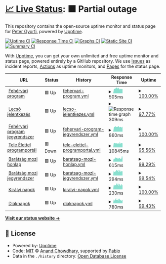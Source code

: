 # [📈 Live Status](https://apgyorfi.github.io/szkkk-monitor): <!--live status--> **🟧 Partial outage**

This repository contains the open-source uptime monitor and status page for [Peter Gyorfi](https://apgyorfi.dev), powered by [Upptime](https://github.com/upptime/upptime).

[![Uptime CI](https://github.com/apgyorfi/szkkk-monitor/workflows/Uptime%20CI/badge.svg)](https://github.com/apgyorfi/szkkk-monitor/actions?query=workflow%3A%22Uptime+CI%22)
[![Response Time CI](https://github.com/apgyorfi/szkkk-monitor/workflows/Response%20Time%20CI/badge.svg)](https://github.com/apgyorfi/szkkk-monitor/actions?query=workflow%3A%22Response+Time+CI%22)
[![Graphs CI](https://github.com/apgyorfi/szkkk-monitor/workflows/Graphs%20CI/badge.svg)](https://github.com/apgyorfi/szkkk-monitor/actions?query=workflow%3A%22Graphs+CI%22)
[![Static Site CI](https://github.com/apgyorfi/szkkk-monitor/workflows/Static%20Site%20CI/badge.svg)](https://github.com/apgyorfi/szkkk-monitor/actions?query=workflow%3A%22Static+Site+CI%22)
[![Summary CI](https://github.com/apgyorfi/szkkk-monitor/workflows/Summary%20CI/badge.svg)](https://github.com/apgyorfi/szkkk-monitor/actions?query=workflow%3A%22Summary+CI%22)

With [Upptime](https://upptime.js.org), you can get your own unlimited and free uptime monitor and status page, powered entirely by a GitHub repository. We use [Issues](https://github.com/apgyorfi/szkkk-monitor/issues) as incident reports, [Actions](https://github.com/apgyorfi/szkkk-monitor/actions) as uptime monitors, and [Pages](https://apgyorfi.github.io/szkkk-monitor) for the status page.

<!--start: status pages-->
<!-- This summary is generated by Upptime (https://github.com/upptime/upptime) -->
<!-- Do not edit this manually, your changes will be overwritten -->
<!-- prettier-ignore -->
| URL | Status | History | Response Time | Uptime |
| --- | ------ | ------- | ------------- | ------ |
| <img alt="" src="https://icons.duckduckgo.com/ip3/www.fehervariprogram.hu.ico" height="13"> [Fehérvári program](https://www.fehervariprogram.hu) | 🟩 Up | [fehervari-program.yml](https://github.com/apgyorfi/szkkk-monitor/commits/HEAD/history/fehervari-program.yml) | <details><summary><img alt="Response time graph" src="./graphs/fehervari-program/response-time-week.png" height="20"> 505ms</summary><br><a href="https://apgyorfi.github.io/szkkk-monitor/history/fehervari-program"><img alt="Response time 1332" src="https://img.shields.io/endpoint?url=https%3A%2F%2Fraw.githubusercontent.com%2Fapgyorfi%2Fszkkk-monitor%2FHEAD%2Fapi%2Ffehervari-program%2Fresponse-time.json"></a><br><a href="https://apgyorfi.github.io/szkkk-monitor/history/fehervari-program"><img alt="24-hour response time 501" src="https://img.shields.io/endpoint?url=https%3A%2F%2Fraw.githubusercontent.com%2Fapgyorfi%2Fszkkk-monitor%2FHEAD%2Fapi%2Ffehervari-program%2Fresponse-time-day.json"></a><br><a href="https://apgyorfi.github.io/szkkk-monitor/history/fehervari-program"><img alt="7-day response time 505" src="https://img.shields.io/endpoint?url=https%3A%2F%2Fraw.githubusercontent.com%2Fapgyorfi%2Fszkkk-monitor%2FHEAD%2Fapi%2Ffehervari-program%2Fresponse-time-week.json"></a><br><a href="https://apgyorfi.github.io/szkkk-monitor/history/fehervari-program"><img alt="30-day response time 1072" src="https://img.shields.io/endpoint?url=https%3A%2F%2Fraw.githubusercontent.com%2Fapgyorfi%2Fszkkk-monitor%2FHEAD%2Fapi%2Ffehervari-program%2Fresponse-time-month.json"></a><br><a href="https://apgyorfi.github.io/szkkk-monitor/history/fehervari-program"><img alt="1-year response time 1332" src="https://img.shields.io/endpoint?url=https%3A%2F%2Fraw.githubusercontent.com%2Fapgyorfi%2Fszkkk-monitor%2FHEAD%2Fapi%2Ffehervari-program%2Fresponse-time-year.json"></a></details> | <details><summary><a href="https://apgyorfi.github.io/szkkk-monitor/history/fehervari-program">100.00%</a></summary><a href="https://apgyorfi.github.io/szkkk-monitor/history/fehervari-program"><img alt="All-time uptime 99.37%" src="https://img.shields.io/endpoint?url=https%3A%2F%2Fraw.githubusercontent.com%2Fapgyorfi%2Fszkkk-monitor%2FHEAD%2Fapi%2Ffehervari-program%2Fuptime.json"></a><br><a href="https://apgyorfi.github.io/szkkk-monitor/history/fehervari-program"><img alt="24-hour uptime 100.00%" src="https://img.shields.io/endpoint?url=https%3A%2F%2Fraw.githubusercontent.com%2Fapgyorfi%2Fszkkk-monitor%2FHEAD%2Fapi%2Ffehervari-program%2Fuptime-day.json"></a><br><a href="https://apgyorfi.github.io/szkkk-monitor/history/fehervari-program"><img alt="7-day uptime 100.00%" src="https://img.shields.io/endpoint?url=https%3A%2F%2Fraw.githubusercontent.com%2Fapgyorfi%2Fszkkk-monitor%2FHEAD%2Fapi%2Ffehervari-program%2Fuptime-week.json"></a><br><a href="https://apgyorfi.github.io/szkkk-monitor/history/fehervari-program"><img alt="30-day uptime 99.68%" src="https://img.shields.io/endpoint?url=https%3A%2F%2Fraw.githubusercontent.com%2Fapgyorfi%2Fszkkk-monitor%2FHEAD%2Fapi%2Ffehervari-program%2Fuptime-month.json"></a><br><a href="https://apgyorfi.github.io/szkkk-monitor/history/fehervari-program"><img alt="1-year uptime 99.37%" src="https://img.shields.io/endpoint?url=https%3A%2F%2Fraw.githubusercontent.com%2Fapgyorfi%2Fszkkk-monitor%2FHEAD%2Fapi%2Ffehervari-program%2Fuptime-year.json"></a></details>
| <img alt="" src="https://icons.duckduckgo.com/ip3/lecso.applynow.hu.ico" height="13"> [Lecsó jelentkezés](https://lecso.applynow.hu) | 🟩 Up | [lecso-jelentkezes.yml](https://github.com/apgyorfi/szkkk-monitor/commits/HEAD/history/lecso-jelentkezes.yml) | <details><summary><img alt="Response time graph" src="./graphs/lecso-jelentkezes/response-time-week.png" height="20"> 309ms</summary><br><a href="https://apgyorfi.github.io/szkkk-monitor/history/lecso-jelentkezes"><img alt="Response time 185" src="https://img.shields.io/endpoint?url=https%3A%2F%2Fraw.githubusercontent.com%2Fapgyorfi%2Fszkkk-monitor%2FHEAD%2Fapi%2Flecso-jelentkezes%2Fresponse-time.json"></a><br><a href="https://apgyorfi.github.io/szkkk-monitor/history/lecso-jelentkezes"><img alt="24-hour response time 968" src="https://img.shields.io/endpoint?url=https%3A%2F%2Fraw.githubusercontent.com%2Fapgyorfi%2Fszkkk-monitor%2FHEAD%2Fapi%2Flecso-jelentkezes%2Fresponse-time-day.json"></a><br><a href="https://apgyorfi.github.io/szkkk-monitor/history/lecso-jelentkezes"><img alt="7-day response time 309" src="https://img.shields.io/endpoint?url=https%3A%2F%2Fraw.githubusercontent.com%2Fapgyorfi%2Fszkkk-monitor%2FHEAD%2Fapi%2Flecso-jelentkezes%2Fresponse-time-week.json"></a><br><a href="https://apgyorfi.github.io/szkkk-monitor/history/lecso-jelentkezes"><img alt="30-day response time 236" src="https://img.shields.io/endpoint?url=https%3A%2F%2Fraw.githubusercontent.com%2Fapgyorfi%2Fszkkk-monitor%2FHEAD%2Fapi%2Flecso-jelentkezes%2Fresponse-time-month.json"></a><br><a href="https://apgyorfi.github.io/szkkk-monitor/history/lecso-jelentkezes"><img alt="1-year response time 185" src="https://img.shields.io/endpoint?url=https%3A%2F%2Fraw.githubusercontent.com%2Fapgyorfi%2Fszkkk-monitor%2FHEAD%2Fapi%2Flecso-jelentkezes%2Fresponse-time-year.json"></a></details> | <details><summary><a href="https://apgyorfi.github.io/szkkk-monitor/history/lecso-jelentkezes">97.77%</a></summary><a href="https://apgyorfi.github.io/szkkk-monitor/history/lecso-jelentkezes"><img alt="All-time uptime 99.27%" src="https://img.shields.io/endpoint?url=https%3A%2F%2Fraw.githubusercontent.com%2Fapgyorfi%2Fszkkk-monitor%2FHEAD%2Fapi%2Flecso-jelentkezes%2Fuptime.json"></a><br><a href="https://apgyorfi.github.io/szkkk-monitor/history/lecso-jelentkezes"><img alt="24-hour uptime 96.68%" src="https://img.shields.io/endpoint?url=https%3A%2F%2Fraw.githubusercontent.com%2Fapgyorfi%2Fszkkk-monitor%2FHEAD%2Fapi%2Flecso-jelentkezes%2Fuptime-day.json"></a><br><a href="https://apgyorfi.github.io/szkkk-monitor/history/lecso-jelentkezes"><img alt="7-day uptime 97.77%" src="https://img.shields.io/endpoint?url=https%3A%2F%2Fraw.githubusercontent.com%2Fapgyorfi%2Fszkkk-monitor%2FHEAD%2Fapi%2Flecso-jelentkezes%2Fuptime-week.json"></a><br><a href="https://apgyorfi.github.io/szkkk-monitor/history/lecso-jelentkezes"><img alt="30-day uptime 97.59%" src="https://img.shields.io/endpoint?url=https%3A%2F%2Fraw.githubusercontent.com%2Fapgyorfi%2Fszkkk-monitor%2FHEAD%2Fapi%2Flecso-jelentkezes%2Fuptime-month.json"></a><br><a href="https://apgyorfi.github.io/szkkk-monitor/history/lecso-jelentkezes"><img alt="1-year uptime 99.27%" src="https://img.shields.io/endpoint?url=https%3A%2F%2Fraw.githubusercontent.com%2Fapgyorfi%2Fszkkk-monitor%2FHEAD%2Fapi%2Flecso-jelentkezes%2Fuptime-year.json"></a></details>
| <img alt="" src="https://icons.duckduckgo.com/ip3/fehervariprogram.hu.ico" height="13"> [Fehérvári program jegyrendszer](https://fehervariprogram.hu/jegy) | 🟩 Up | [fehervari-program-jegyrendszer.yml](https://github.com/apgyorfi/szkkk-monitor/commits/HEAD/history/fehervari-program-jegyrendszer.yml) | <details><summary><img alt="Response time graph" src="./graphs/fehervari-program-jegyrendszer/response-time-week.png" height="20"> 860ms</summary><br><a href="https://apgyorfi.github.io/szkkk-monitor/history/fehervari-program-jegyrendszer"><img alt="Response time 1279" src="https://img.shields.io/endpoint?url=https%3A%2F%2Fraw.githubusercontent.com%2Fapgyorfi%2Fszkkk-monitor%2FHEAD%2Fapi%2Ffehervari-program-jegyrendszer%2Fresponse-time.json"></a><br><a href="https://apgyorfi.github.io/szkkk-monitor/history/fehervari-program-jegyrendszer"><img alt="24-hour response time 963" src="https://img.shields.io/endpoint?url=https%3A%2F%2Fraw.githubusercontent.com%2Fapgyorfi%2Fszkkk-monitor%2FHEAD%2Fapi%2Ffehervari-program-jegyrendszer%2Fresponse-time-day.json"></a><br><a href="https://apgyorfi.github.io/szkkk-monitor/history/fehervari-program-jegyrendszer"><img alt="7-day response time 860" src="https://img.shields.io/endpoint?url=https%3A%2F%2Fraw.githubusercontent.com%2Fapgyorfi%2Fszkkk-monitor%2FHEAD%2Fapi%2Ffehervari-program-jegyrendszer%2Fresponse-time-week.json"></a><br><a href="https://apgyorfi.github.io/szkkk-monitor/history/fehervari-program-jegyrendszer"><img alt="30-day response time 1031" src="https://img.shields.io/endpoint?url=https%3A%2F%2Fraw.githubusercontent.com%2Fapgyorfi%2Fszkkk-monitor%2FHEAD%2Fapi%2Ffehervari-program-jegyrendszer%2Fresponse-time-month.json"></a><br><a href="https://apgyorfi.github.io/szkkk-monitor/history/fehervari-program-jegyrendszer"><img alt="1-year response time 1279" src="https://img.shields.io/endpoint?url=https%3A%2F%2Fraw.githubusercontent.com%2Fapgyorfi%2Fszkkk-monitor%2FHEAD%2Fapi%2Ffehervari-program-jegyrendszer%2Fresponse-time-year.json"></a></details> | <details><summary><a href="https://apgyorfi.github.io/szkkk-monitor/history/fehervari-program-jegyrendszer">100.00%</a></summary><a href="https://apgyorfi.github.io/szkkk-monitor/history/fehervari-program-jegyrendszer"><img alt="All-time uptime 99.45%" src="https://img.shields.io/endpoint?url=https%3A%2F%2Fraw.githubusercontent.com%2Fapgyorfi%2Fszkkk-monitor%2FHEAD%2Fapi%2Ffehervari-program-jegyrendszer%2Fuptime.json"></a><br><a href="https://apgyorfi.github.io/szkkk-monitor/history/fehervari-program-jegyrendszer"><img alt="24-hour uptime 100.00%" src="https://img.shields.io/endpoint?url=https%3A%2F%2Fraw.githubusercontent.com%2Fapgyorfi%2Fszkkk-monitor%2FHEAD%2Fapi%2Ffehervari-program-jegyrendszer%2Fuptime-day.json"></a><br><a href="https://apgyorfi.github.io/szkkk-monitor/history/fehervari-program-jegyrendszer"><img alt="7-day uptime 100.00%" src="https://img.shields.io/endpoint?url=https%3A%2F%2Fraw.githubusercontent.com%2Fapgyorfi%2Fszkkk-monitor%2FHEAD%2Fapi%2Ffehervari-program-jegyrendszer%2Fuptime-week.json"></a><br><a href="https://apgyorfi.github.io/szkkk-monitor/history/fehervari-program-jegyrendszer"><img alt="30-day uptime 100.00%" src="https://img.shields.io/endpoint?url=https%3A%2F%2Fraw.githubusercontent.com%2Fapgyorfi%2Fszkkk-monitor%2FHEAD%2Fapi%2Ffehervari-program-jegyrendszer%2Fuptime-month.json"></a><br><a href="https://apgyorfi.github.io/szkkk-monitor/history/fehervari-program-jegyrendszer"><img alt="1-year uptime 99.45%" src="https://img.shields.io/endpoint?url=https%3A%2F%2Fraw.githubusercontent.com%2Fapgyorfi%2Fszkkk-monitor%2FHEAD%2Fapi%2Ffehervari-program-jegyrendszer%2Fuptime-year.json"></a></details>
| <img alt="" src="https://icons.duckduckgo.com/ip3/teleelettel.hu.ico" height="13"> [Tele Élettel programportál](https://teleelettel.hu) | 🟥 Down | [tele-elettel-programportal.yml](https://github.com/apgyorfi/szkkk-monitor/commits/HEAD/history/tele-elettel-programportal.yml) | <details><summary><img alt="Response time graph" src="./graphs/tele-elettel-programportal/response-time-week.png" height="20"> 10845ms</summary><br><a href="https://apgyorfi.github.io/szkkk-monitor/history/tele-elettel-programportal"><img alt="Response time 12815" src="https://img.shields.io/endpoint?url=https%3A%2F%2Fraw.githubusercontent.com%2Fapgyorfi%2Fszkkk-monitor%2FHEAD%2Fapi%2Ftele-elettel-programportal%2Fresponse-time.json"></a><br><a href="https://apgyorfi.github.io/szkkk-monitor/history/tele-elettel-programportal"><img alt="24-hour response time 9578" src="https://img.shields.io/endpoint?url=https%3A%2F%2Fraw.githubusercontent.com%2Fapgyorfi%2Fszkkk-monitor%2FHEAD%2Fapi%2Ftele-elettel-programportal%2Fresponse-time-day.json"></a><br><a href="https://apgyorfi.github.io/szkkk-monitor/history/tele-elettel-programportal"><img alt="7-day response time 10845" src="https://img.shields.io/endpoint?url=https%3A%2F%2Fraw.githubusercontent.com%2Fapgyorfi%2Fszkkk-monitor%2FHEAD%2Fapi%2Ftele-elettel-programportal%2Fresponse-time-week.json"></a><br><a href="https://apgyorfi.github.io/szkkk-monitor/history/tele-elettel-programportal"><img alt="30-day response time 12352" src="https://img.shields.io/endpoint?url=https%3A%2F%2Fraw.githubusercontent.com%2Fapgyorfi%2Fszkkk-monitor%2FHEAD%2Fapi%2Ftele-elettel-programportal%2Fresponse-time-month.json"></a><br><a href="https://apgyorfi.github.io/szkkk-monitor/history/tele-elettel-programportal"><img alt="1-year response time 12815" src="https://img.shields.io/endpoint?url=https%3A%2F%2Fraw.githubusercontent.com%2Fapgyorfi%2Fszkkk-monitor%2FHEAD%2Fapi%2Ftele-elettel-programportal%2Fresponse-time-year.json"></a></details> | <details><summary><a href="https://apgyorfi.github.io/szkkk-monitor/history/tele-elettel-programportal">95.56%</a></summary><a href="https://apgyorfi.github.io/szkkk-monitor/history/tele-elettel-programportal"><img alt="All-time uptime 98.88%" src="https://img.shields.io/endpoint?url=https%3A%2F%2Fraw.githubusercontent.com%2Fapgyorfi%2Fszkkk-monitor%2FHEAD%2Fapi%2Ftele-elettel-programportal%2Fuptime.json"></a><br><a href="https://apgyorfi.github.io/szkkk-monitor/history/tele-elettel-programportal"><img alt="24-hour uptime 97.80%" src="https://img.shields.io/endpoint?url=https%3A%2F%2Fraw.githubusercontent.com%2Fapgyorfi%2Fszkkk-monitor%2FHEAD%2Fapi%2Ftele-elettel-programportal%2Fuptime-day.json"></a><br><a href="https://apgyorfi.github.io/szkkk-monitor/history/tele-elettel-programportal"><img alt="7-day uptime 95.56%" src="https://img.shields.io/endpoint?url=https%3A%2F%2Fraw.githubusercontent.com%2Fapgyorfi%2Fszkkk-monitor%2FHEAD%2Fapi%2Ftele-elettel-programportal%2Fuptime-week.json"></a><br><a href="https://apgyorfi.github.io/szkkk-monitor/history/tele-elettel-programportal"><img alt="30-day uptime 95.84%" src="https://img.shields.io/endpoint?url=https%3A%2F%2Fraw.githubusercontent.com%2Fapgyorfi%2Fszkkk-monitor%2FHEAD%2Fapi%2Ftele-elettel-programportal%2Fuptime-month.json"></a><br><a href="https://apgyorfi.github.io/szkkk-monitor/history/tele-elettel-programportal"><img alt="1-year uptime 98.88%" src="https://img.shields.io/endpoint?url=https%3A%2F%2Fraw.githubusercontent.com%2Fapgyorfi%2Fszkkk-monitor%2FHEAD%2Fapi%2Ftele-elettel-programportal%2Fuptime-year.json"></a></details>
| <img alt="" src="https://icons.duckduckgo.com/ip3/baratsagmozi.hu.ico" height="13"> [Barátság mozi honlap](https://baratsagmozi.hu) | 🟩 Up | [baratsag-mozi-honlap.yml](https://github.com/apgyorfi/szkkk-monitor/commits/HEAD/history/baratsag-mozi-honlap.yml) | <details><summary><img alt="Response time graph" src="./graphs/baratsag-mozi-honlap/response-time-week.png" height="20"> 615ms</summary><br><a href="https://apgyorfi.github.io/szkkk-monitor/history/baratsag-mozi-honlap"><img alt="Response time 635" src="https://img.shields.io/endpoint?url=https%3A%2F%2Fraw.githubusercontent.com%2Fapgyorfi%2Fszkkk-monitor%2FHEAD%2Fapi%2Fbaratsag-mozi-honlap%2Fresponse-time.json"></a><br><a href="https://apgyorfi.github.io/szkkk-monitor/history/baratsag-mozi-honlap"><img alt="24-hour response time 549" src="https://img.shields.io/endpoint?url=https%3A%2F%2Fraw.githubusercontent.com%2Fapgyorfi%2Fszkkk-monitor%2FHEAD%2Fapi%2Fbaratsag-mozi-honlap%2Fresponse-time-day.json"></a><br><a href="https://apgyorfi.github.io/szkkk-monitor/history/baratsag-mozi-honlap"><img alt="7-day response time 615" src="https://img.shields.io/endpoint?url=https%3A%2F%2Fraw.githubusercontent.com%2Fapgyorfi%2Fszkkk-monitor%2FHEAD%2Fapi%2Fbaratsag-mozi-honlap%2Fresponse-time-week.json"></a><br><a href="https://apgyorfi.github.io/szkkk-monitor/history/baratsag-mozi-honlap"><img alt="30-day response time 540" src="https://img.shields.io/endpoint?url=https%3A%2F%2Fraw.githubusercontent.com%2Fapgyorfi%2Fszkkk-monitor%2FHEAD%2Fapi%2Fbaratsag-mozi-honlap%2Fresponse-time-month.json"></a><br><a href="https://apgyorfi.github.io/szkkk-monitor/history/baratsag-mozi-honlap"><img alt="1-year response time 635" src="https://img.shields.io/endpoint?url=https%3A%2F%2Fraw.githubusercontent.com%2Fapgyorfi%2Fszkkk-monitor%2FHEAD%2Fapi%2Fbaratsag-mozi-honlap%2Fresponse-time-year.json"></a></details> | <details><summary><a href="https://apgyorfi.github.io/szkkk-monitor/history/baratsag-mozi-honlap">99.29%</a></summary><a href="https://apgyorfi.github.io/szkkk-monitor/history/baratsag-mozi-honlap"><img alt="All-time uptime 99.90%" src="https://img.shields.io/endpoint?url=https%3A%2F%2Fraw.githubusercontent.com%2Fapgyorfi%2Fszkkk-monitor%2FHEAD%2Fapi%2Fbaratsag-mozi-honlap%2Fuptime.json"></a><br><a href="https://apgyorfi.github.io/szkkk-monitor/history/baratsag-mozi-honlap"><img alt="24-hour uptime 99.25%" src="https://img.shields.io/endpoint?url=https%3A%2F%2Fraw.githubusercontent.com%2Fapgyorfi%2Fszkkk-monitor%2FHEAD%2Fapi%2Fbaratsag-mozi-honlap%2Fuptime-day.json"></a><br><a href="https://apgyorfi.github.io/szkkk-monitor/history/baratsag-mozi-honlap"><img alt="7-day uptime 99.29%" src="https://img.shields.io/endpoint?url=https%3A%2F%2Fraw.githubusercontent.com%2Fapgyorfi%2Fszkkk-monitor%2FHEAD%2Fapi%2Fbaratsag-mozi-honlap%2Fuptime-week.json"></a><br><a href="https://apgyorfi.github.io/szkkk-monitor/history/baratsag-mozi-honlap"><img alt="30-day uptime 99.78%" src="https://img.shields.io/endpoint?url=https%3A%2F%2Fraw.githubusercontent.com%2Fapgyorfi%2Fszkkk-monitor%2FHEAD%2Fapi%2Fbaratsag-mozi-honlap%2Fuptime-month.json"></a><br><a href="https://apgyorfi.github.io/szkkk-monitor/history/baratsag-mozi-honlap"><img alt="1-year uptime 99.90%" src="https://img.shields.io/endpoint?url=https%3A%2F%2Fraw.githubusercontent.com%2Fapgyorfi%2Fszkkk-monitor%2FHEAD%2Fapi%2Fbaratsag-mozi-honlap%2Fuptime-year.json"></a></details>
| <img alt="" src="https://icons.duckduckgo.com/ip3/musor.baratsagmozi.hu.ico" height="13"> [Barátság mozi jegyrendszer](https://musor.baratsagmozi.hu) | 🟩 Up | [baratsag-mozi-jegyrendszer.yml](https://github.com/apgyorfi/szkkk-monitor/commits/HEAD/history/baratsag-mozi-jegyrendszer.yml) | <details><summary><img alt="Response time graph" src="./graphs/baratsag-mozi-jegyrendszer/response-time-week.png" height="20"> 294ms</summary><br><a href="https://apgyorfi.github.io/szkkk-monitor/history/baratsag-mozi-jegyrendszer"><img alt="Response time 346" src="https://img.shields.io/endpoint?url=https%3A%2F%2Fraw.githubusercontent.com%2Fapgyorfi%2Fszkkk-monitor%2FHEAD%2Fapi%2Fbaratsag-mozi-jegyrendszer%2Fresponse-time.json"></a><br><a href="https://apgyorfi.github.io/szkkk-monitor/history/baratsag-mozi-jegyrendszer"><img alt="24-hour response time 259" src="https://img.shields.io/endpoint?url=https%3A%2F%2Fraw.githubusercontent.com%2Fapgyorfi%2Fszkkk-monitor%2FHEAD%2Fapi%2Fbaratsag-mozi-jegyrendszer%2Fresponse-time-day.json"></a><br><a href="https://apgyorfi.github.io/szkkk-monitor/history/baratsag-mozi-jegyrendszer"><img alt="7-day response time 294" src="https://img.shields.io/endpoint?url=https%3A%2F%2Fraw.githubusercontent.com%2Fapgyorfi%2Fszkkk-monitor%2FHEAD%2Fapi%2Fbaratsag-mozi-jegyrendszer%2Fresponse-time-week.json"></a><br><a href="https://apgyorfi.github.io/szkkk-monitor/history/baratsag-mozi-jegyrendszer"><img alt="30-day response time 267" src="https://img.shields.io/endpoint?url=https%3A%2F%2Fraw.githubusercontent.com%2Fapgyorfi%2Fszkkk-monitor%2FHEAD%2Fapi%2Fbaratsag-mozi-jegyrendszer%2Fresponse-time-month.json"></a><br><a href="https://apgyorfi.github.io/szkkk-monitor/history/baratsag-mozi-jegyrendszer"><img alt="1-year response time 346" src="https://img.shields.io/endpoint?url=https%3A%2F%2Fraw.githubusercontent.com%2Fapgyorfi%2Fszkkk-monitor%2FHEAD%2Fapi%2Fbaratsag-mozi-jegyrendszer%2Fresponse-time-year.json"></a></details> | <details><summary><a href="https://apgyorfi.github.io/szkkk-monitor/history/baratsag-mozi-jegyrendszer">99.54%</a></summary><a href="https://apgyorfi.github.io/szkkk-monitor/history/baratsag-mozi-jegyrendszer"><img alt="All-time uptime 99.87%" src="https://img.shields.io/endpoint?url=https%3A%2F%2Fraw.githubusercontent.com%2Fapgyorfi%2Fszkkk-monitor%2FHEAD%2Fapi%2Fbaratsag-mozi-jegyrendszer%2Fuptime.json"></a><br><a href="https://apgyorfi.github.io/szkkk-monitor/history/baratsag-mozi-jegyrendszer"><img alt="24-hour uptime 100.00%" src="https://img.shields.io/endpoint?url=https%3A%2F%2Fraw.githubusercontent.com%2Fapgyorfi%2Fszkkk-monitor%2FHEAD%2Fapi%2Fbaratsag-mozi-jegyrendszer%2Fuptime-day.json"></a><br><a href="https://apgyorfi.github.io/szkkk-monitor/history/baratsag-mozi-jegyrendszer"><img alt="7-day uptime 99.54%" src="https://img.shields.io/endpoint?url=https%3A%2F%2Fraw.githubusercontent.com%2Fapgyorfi%2Fszkkk-monitor%2FHEAD%2Fapi%2Fbaratsag-mozi-jegyrendszer%2Fuptime-week.json"></a><br><a href="https://apgyorfi.github.io/szkkk-monitor/history/baratsag-mozi-jegyrendszer"><img alt="30-day uptime 99.89%" src="https://img.shields.io/endpoint?url=https%3A%2F%2Fraw.githubusercontent.com%2Fapgyorfi%2Fszkkk-monitor%2FHEAD%2Fapi%2Fbaratsag-mozi-jegyrendszer%2Fuptime-month.json"></a><br><a href="https://apgyorfi.github.io/szkkk-monitor/history/baratsag-mozi-jegyrendszer"><img alt="1-year uptime 99.87%" src="https://img.shields.io/endpoint?url=https%3A%2F%2Fraw.githubusercontent.com%2Fapgyorfi%2Fszkkk-monitor%2FHEAD%2Fapi%2Fbaratsag-mozi-jegyrendszer%2Fuptime-year.json"></a></details>
| <img alt="" src="https://icons.duckduckgo.com/ip3/kiralyinapok.szekesfehervar.hu.ico" height="13"> [Királyi napok](https://kiralyinapok.szekesfehervar.hu) | 🟩 Up | [kiralyi-napok.yml](https://github.com/apgyorfi/szkkk-monitor/commits/HEAD/history/kiralyi-napok.yml) | <details><summary><img alt="Response time graph" src="./graphs/kiralyi-napok/response-time-week.png" height="20"> 230ms</summary><br><a href="https://apgyorfi.github.io/szkkk-monitor/history/kiralyi-napok"><img alt="Response time 306" src="https://img.shields.io/endpoint?url=https%3A%2F%2Fraw.githubusercontent.com%2Fapgyorfi%2Fszkkk-monitor%2FHEAD%2Fapi%2Fkiralyi-napok%2Fresponse-time.json"></a><br><a href="https://apgyorfi.github.io/szkkk-monitor/history/kiralyi-napok"><img alt="24-hour response time 211" src="https://img.shields.io/endpoint?url=https%3A%2F%2Fraw.githubusercontent.com%2Fapgyorfi%2Fszkkk-monitor%2FHEAD%2Fapi%2Fkiralyi-napok%2Fresponse-time-day.json"></a><br><a href="https://apgyorfi.github.io/szkkk-monitor/history/kiralyi-napok"><img alt="7-day response time 230" src="https://img.shields.io/endpoint?url=https%3A%2F%2Fraw.githubusercontent.com%2Fapgyorfi%2Fszkkk-monitor%2FHEAD%2Fapi%2Fkiralyi-napok%2Fresponse-time-week.json"></a><br><a href="https://apgyorfi.github.io/szkkk-monitor/history/kiralyi-napok"><img alt="30-day response time 241" src="https://img.shields.io/endpoint?url=https%3A%2F%2Fraw.githubusercontent.com%2Fapgyorfi%2Fszkkk-monitor%2FHEAD%2Fapi%2Fkiralyi-napok%2Fresponse-time-month.json"></a><br><a href="https://apgyorfi.github.io/szkkk-monitor/history/kiralyi-napok"><img alt="1-year response time 306" src="https://img.shields.io/endpoint?url=https%3A%2F%2Fraw.githubusercontent.com%2Fapgyorfi%2Fszkkk-monitor%2FHEAD%2Fapi%2Fkiralyi-napok%2Fresponse-time-year.json"></a></details> | <details><summary><a href="https://apgyorfi.github.io/szkkk-monitor/history/kiralyi-napok">100.00%</a></summary><a href="https://apgyorfi.github.io/szkkk-monitor/history/kiralyi-napok"><img alt="All-time uptime 100.00%" src="https://img.shields.io/endpoint?url=https%3A%2F%2Fraw.githubusercontent.com%2Fapgyorfi%2Fszkkk-monitor%2FHEAD%2Fapi%2Fkiralyi-napok%2Fuptime.json"></a><br><a href="https://apgyorfi.github.io/szkkk-monitor/history/kiralyi-napok"><img alt="24-hour uptime 100.00%" src="https://img.shields.io/endpoint?url=https%3A%2F%2Fraw.githubusercontent.com%2Fapgyorfi%2Fszkkk-monitor%2FHEAD%2Fapi%2Fkiralyi-napok%2Fuptime-day.json"></a><br><a href="https://apgyorfi.github.io/szkkk-monitor/history/kiralyi-napok"><img alt="7-day uptime 100.00%" src="https://img.shields.io/endpoint?url=https%3A%2F%2Fraw.githubusercontent.com%2Fapgyorfi%2Fszkkk-monitor%2FHEAD%2Fapi%2Fkiralyi-napok%2Fuptime-week.json"></a><br><a href="https://apgyorfi.github.io/szkkk-monitor/history/kiralyi-napok"><img alt="30-day uptime 99.99%" src="https://img.shields.io/endpoint?url=https%3A%2F%2Fraw.githubusercontent.com%2Fapgyorfi%2Fszkkk-monitor%2FHEAD%2Fapi%2Fkiralyi-napok%2Fuptime-month.json"></a><br><a href="https://apgyorfi.github.io/szkkk-monitor/history/kiralyi-napok"><img alt="1-year uptime 100.00%" src="https://img.shields.io/endpoint?url=https%3A%2F%2Fraw.githubusercontent.com%2Fapgyorfi%2Fszkkk-monitor%2FHEAD%2Fapi%2Fkiralyi-napok%2Fuptime-year.json"></a></details>
| <img alt="" src="https://icons.duckduckgo.com/ip3/diaknapok.hu.ico" height="13"> [Diáknapok](https://diaknapok.hu) | 🟩 Up | [diaknapok.yml](https://github.com/apgyorfi/szkkk-monitor/commits/HEAD/history/diaknapok.yml) | <details><summary><img alt="Response time graph" src="./graphs/diaknapok/response-time-week.png" height="20"> 780ms</summary><br><a href="https://apgyorfi.github.io/szkkk-monitor/history/diaknapok"><img alt="Response time 591" src="https://img.shields.io/endpoint?url=https%3A%2F%2Fraw.githubusercontent.com%2Fapgyorfi%2Fszkkk-monitor%2FHEAD%2Fapi%2Fdiaknapok%2Fresponse-time.json"></a><br><a href="https://apgyorfi.github.io/szkkk-monitor/history/diaknapok"><img alt="24-hour response time 801" src="https://img.shields.io/endpoint?url=https%3A%2F%2Fraw.githubusercontent.com%2Fapgyorfi%2Fszkkk-monitor%2FHEAD%2Fapi%2Fdiaknapok%2Fresponse-time-day.json"></a><br><a href="https://apgyorfi.github.io/szkkk-monitor/history/diaknapok"><img alt="7-day response time 780" src="https://img.shields.io/endpoint?url=https%3A%2F%2Fraw.githubusercontent.com%2Fapgyorfi%2Fszkkk-monitor%2FHEAD%2Fapi%2Fdiaknapok%2Fresponse-time-week.json"></a><br><a href="https://apgyorfi.github.io/szkkk-monitor/history/diaknapok"><img alt="30-day response time 645" src="https://img.shields.io/endpoint?url=https%3A%2F%2Fraw.githubusercontent.com%2Fapgyorfi%2Fszkkk-monitor%2FHEAD%2Fapi%2Fdiaknapok%2Fresponse-time-month.json"></a><br><a href="https://apgyorfi.github.io/szkkk-monitor/history/diaknapok"><img alt="1-year response time 591" src="https://img.shields.io/endpoint?url=https%3A%2F%2Fraw.githubusercontent.com%2Fapgyorfi%2Fszkkk-monitor%2FHEAD%2Fapi%2Fdiaknapok%2Fresponse-time-year.json"></a></details> | <details><summary><a href="https://apgyorfi.github.io/szkkk-monitor/history/diaknapok">99.43%</a></summary><a href="https://apgyorfi.github.io/szkkk-monitor/history/diaknapok"><img alt="All-time uptime 96.40%" src="https://img.shields.io/endpoint?url=https%3A%2F%2Fraw.githubusercontent.com%2Fapgyorfi%2Fszkkk-monitor%2FHEAD%2Fapi%2Fdiaknapok%2Fuptime.json"></a><br><a href="https://apgyorfi.github.io/szkkk-monitor/history/diaknapok"><img alt="24-hour uptime 100.00%" src="https://img.shields.io/endpoint?url=https%3A%2F%2Fraw.githubusercontent.com%2Fapgyorfi%2Fszkkk-monitor%2FHEAD%2Fapi%2Fdiaknapok%2Fuptime-day.json"></a><br><a href="https://apgyorfi.github.io/szkkk-monitor/history/diaknapok"><img alt="7-day uptime 99.43%" src="https://img.shields.io/endpoint?url=https%3A%2F%2Fraw.githubusercontent.com%2Fapgyorfi%2Fszkkk-monitor%2FHEAD%2Fapi%2Fdiaknapok%2Fuptime-week.json"></a><br><a href="https://apgyorfi.github.io/szkkk-monitor/history/diaknapok"><img alt="30-day uptime 99.84%" src="https://img.shields.io/endpoint?url=https%3A%2F%2Fraw.githubusercontent.com%2Fapgyorfi%2Fszkkk-monitor%2FHEAD%2Fapi%2Fdiaknapok%2Fuptime-month.json"></a><br><a href="https://apgyorfi.github.io/szkkk-monitor/history/diaknapok"><img alt="1-year uptime 96.40%" src="https://img.shields.io/endpoint?url=https%3A%2F%2Fraw.githubusercontent.com%2Fapgyorfi%2Fszkkk-monitor%2FHEAD%2Fapi%2Fdiaknapok%2Fuptime-year.json"></a></details>

<!--end: status pages-->

[**Visit our status website →**](https://apgyorfi.github.io/szkkk-monitor)

## 📄 License

- Powered by: [Upptime](https://github.com/upptime/upptime)
- Code: [MIT](./LICENSE) © [Anand Chowdhary](https://anandchowdhary.com), supported by [Pabio](https://pabio.com)
- Data in the `./history` directory: [Open Database License](https://opendatacommons.org/licenses/odbl/1-0/)
